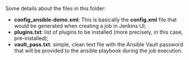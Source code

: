 Some details about the files in this folder:

- **config_ansible-demo.xml**: This is basically the **config.xml** file that would be generated when creating a job in Jenkins UI;
- **plugins.txt**: list of plugins to be installed (more precisely, in this case, pre-installed);
- **vault_pass.txt**: simple, clean text file with the Ansible Vault password that will be provided to the ansible playbook during the job execution.
